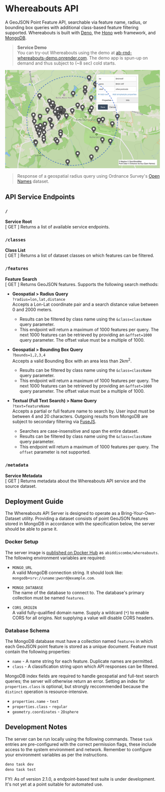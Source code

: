 # Whereabouts API
A GeoJSON Point Feature API, searchable via feature name, radius, or bounding box queries with additional class-based feature filtering supported. Whereabouts is built with [Deno](https://deno.com/runtime), the [Hono](https://honojs.dev) web framework, and [MongoDB](https://www.mongodb.com).
> **Service Demo** \
> You can try-out Whereabouts using the demo at [ab-rnd-whereabouts-demo.onrender.com](https://ab-rnd-whereabouts-demo.onrender.com/). The demo app is spun-up on demand and thus subject to (~8 sec) cold starts.

![Screenshot of a Whereabouts API response](media/banner.png)

> Response of a geospatial radius query using Ordnance Survey's [Open Names](https://osdatahub.os.uk/docs/names/overview) dataset.

## API Service Endpoints

### `/`
**Service Root** \
[ GET ] Returns a list of available service endpoints.

### `/classes`
**Class List** \
[ GET ] Returns a list of dataset classes on which features can be filtered.

### `/features`
**Feature Search** \
[ GET ] Returns GeoJSON features. Supports the following search methods:

- **Geospatial > Radius Query** \
`?radius=lon,lat,distance` \
Accepts a Lon-Lat coordinate pair and a search distance value between 0 and 2000 meters.
    - Results can be filtered by class name using the `&class=className` query parameter.
    - This endpoint will return a maximum of 1000 features per query. The next 1000 features can be retrieved by providing an `&offset=1000` query parameter. The offset value must be a multiple of 1000.

- **Geospatial > Bounding Box Query** \
`?bounds=1,2,3,4` \
Accepts a valid Bounding Box with an area less than 2km<sup>2</sup>.
    - Results can be filtered by class name using the `&class=className` query parameter.
    - This endpoint will return a maximum of 1000 features per query. The next 1000 features can be retrieved by providing an `&offset=1000` query parameter. The offset value must be a multiple of 1000.


- **Textual (Full Text Search) > Name Query** \
`?text=featureName` \
Accepts a partial or full feature name to search by. User input must be between 4 and 20 characters. Outgoing results from MongoDB are subject to secondary filtering via [FuseJS](https://www.fusejs.io/).
    - Searches are case-insensitive and span the entire dataset.
    - Results can be filtered by class name using the `&class=className` query parameter.
    - This endpoint will return a maximum of 1000 features per query. The `offset` parameter is not supported.

### `/metadata`
**Service Metadata** \
[ GET ] Returns metadata about the Whereabouts API service and the source dataset.


## Deployment Guide
The Whereabouts API Server is designed to operate as a Bring-Your-Own-Dataset utility. Providing a dataset consists of point GeoJSON features stored in MongoDB in accordance with the specification below, the server should be able to parse it.

### Docker Setup
The server image is [published on Docker Hub](https://hub.docker.com/r/abiddiscombe/whereabouts) as `abiddiscombe/whereabouts`. \
The following environment variables are required:

- `MONGO_URL` \
A valid MongoDB connection string. It should look like: `mongodb+srv://uname:pword@example.com`.

- `MONGO_DATABASE` \
The name of the database to connect to. The database's primary collection must be named `features`.

- `CORS_ORIGIN` \
A valid fully-qualified domain name. Supply a wildcard (`*`) to enable CORS for all origins. Not supplying a value will disable CORS headers.

### Database Schema
The MongoDB database must have a collection named `features` in which each GeoJSON point feature is stored as a unique document. Feature must contain the following properties:

- `name` - A name string for each feature. Duplicate names are permitted.
- `class` - A classification string upon which API responses can be filtered.

MongoDB index fields are required to handle geospatial and full-text search queries; the server will otherwise return an error. Setting an index for `properties.class` is optional, but strongly reccommended because the `distinct` operation is resource-intensive.

- `properties.name` - `text`
- `properties.class` - `regular`
- `geometry.coordinates` - `2Dsphere`

## Development Notes

The server can be run locally using the following commands. These `task` entries are pre-configured with the correct permission flags, these include access to the system environment and network. Remember to configure your environment variables as per the instructions.

```bash
deno task dev
deno task test
```

FYI: As of version 2.1.0, a endpoint-based test suite is under development. It's not yet at a point suitable for automated use.
